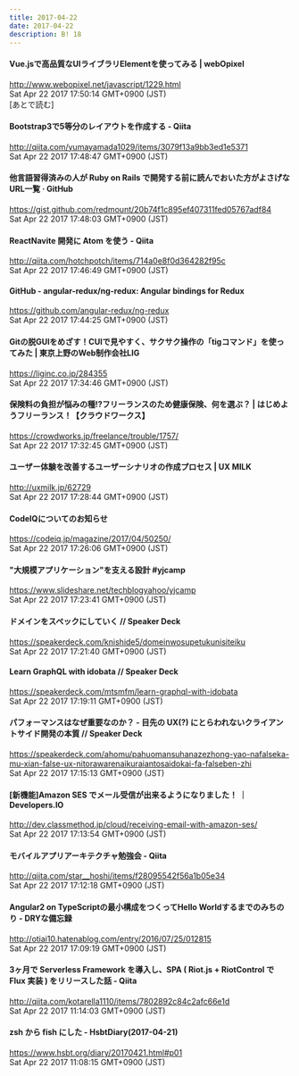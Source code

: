 ```yaml
---
title: 2017-04-22
date: 2017-04-22
description: B! 18
---
```


#### Vue.jsで高品質なUIライブラリElementを使ってみる | webOpixel
http://www.webopixel.net/javascript/1229.html<br>
Sat Apr 22 2017 17:50:14 GMT+0900 (JST)<br>
[あとで読む]


#### Bootstrap3で5等分のレイアウトを作成する - Qiita
http://qiita.com/yumayamada1029/items/3079f13a9bb3ed1e5371<br>
Sat Apr 22 2017 17:48:47 GMT+0900 (JST)<br>


#### 他言語習得済みの人が Ruby on Rails で開発する前に読んでおいた方がよさげなURL一覧 · GitHub
https://gist.github.com/redmount/20b74f1c895ef407311fed05767adf84<br>
Sat Apr 22 2017 17:48:03 GMT+0900 (JST)<br>


#### ReactNavite 開発に Atom を使う - Qiita
http://qiita.com/hotchpotch/items/714a0e8f0d364282f95c<br>
Sat Apr 22 2017 17:46:49 GMT+0900 (JST)<br>


#### GitHub - angular-redux/ng-redux: Angular bindings for Redux
https://github.com/angular-redux/ng-redux<br>
Sat Apr 22 2017 17:44:25 GMT+0900 (JST)<br>


#### Gitの脱GUIをめざす！CUIで見やすく、サクサク操作の「tigコマンド」を使ってみた | 東京上野のWeb制作会社LIG
https://liginc.co.jp/284355<br>
Sat Apr 22 2017 17:34:46 GMT+0900 (JST)<br>


#### 保険料の負担が悩みの種!?フリーランスのため健康保険、何を選ぶ？ | はじめようフリーランス！【クラウドワークス】
https://crowdworks.jp/freelance/trouble/1757/<br>
Sat Apr 22 2017 17:32:45 GMT+0900 (JST)<br>


#### ユーザー体験を改善するユーザーシナリオの作成プロセス | UX MILK
http://uxmilk.jp/62729<br>
Sat Apr 22 2017 17:28:44 GMT+0900 (JST)<br>


#### CodeIQについてのお知らせ
https://codeiq.jp/magazine/2017/04/50250/<br>
Sat Apr 22 2017 17:26:06 GMT+0900 (JST)<br>


#### "大規模アプリケーション"を支える設計 #yjcamp
https://www.slideshare.net/techblogyahoo/yjcamp<br>
Sat Apr 22 2017 17:23:41 GMT+0900 (JST)<br>


#### ドメインをスペックにしていく // Speaker Deck
https://speakerdeck.com/knishide5/domeinwosupetukunisiteiku<br>
Sat Apr 22 2017 17:21:40 GMT+0900 (JST)<br>


#### Learn GraphQL with idobata // Speaker Deck
https://speakerdeck.com/mtsmfm/learn-graphql-with-idobata<br>
Sat Apr 22 2017 17:19:11 GMT+0900 (JST)<br>


#### パフォーマンスはなぜ重要なのか？ - 目先の UX(?) にとらわれないクライアントサイド開発の本質 // Speaker Deck
https://speakerdeck.com/ahomu/pahuomansuhanazezhong-yao-nafalseka-mu-xian-false-ux-nitorawarenaikuraiantosaidokai-fa-falseben-zhi<br>
Sat Apr 22 2017 17:15:13 GMT+0900 (JST)<br>


#### [新機能]Amazon SES でメール受信が出来るようになりました！ ｜ Developers.IO
http://dev.classmethod.jp/cloud/receiving-email-with-amazon-ses/<br>
Sat Apr 22 2017 17:13:54 GMT+0900 (JST)<br>


#### モバイルアプリアーキテクチャ勉強会 - Qiita
http://qiita.com/star__hoshi/items/f28095542f56a1b05e34<br>
Sat Apr 22 2017 17:12:18 GMT+0900 (JST)<br>


#### Angular2 on TypeScriptの最小構成をつくってHello Worldするまでのみちのり - DRYな備忘録
http://otiai10.hatenablog.com/entry/2016/07/25/012815<br>
Sat Apr 22 2017 17:09:19 GMT+0900 (JST)<br>


#### 3ヶ月で Serverless Framework を導入し、SPA ( Riot.js + RiotControl で Flux 実装 ) をリリースした話 - Qiita
http://qiita.com/kotarella1110/items/7802892c84c2afc66e1d<br>
Sat Apr 22 2017 11:14:03 GMT+0900 (JST)<br>


####  zsh から fish にした - HsbtDiary(2017-04-21)
https://www.hsbt.org/diary/20170421.html#p01<br>
Sat Apr 22 2017 11:08:15 GMT+0900 (JST)<br>


